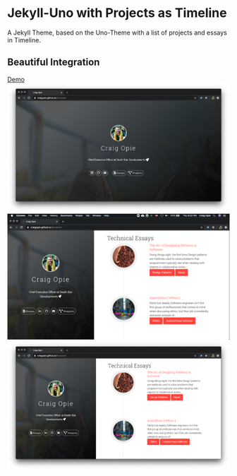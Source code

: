 # Jekyll-Uno with Projects as Timeline
A Jekyll Theme, based on the Uno-Theme with a list of projects and essays in Timeline.

## Beautiful Integration
[Demo](http://craigopie.github.io/)
![Screenshot](screenshot-overview.png)
![Screenshot](screenshot-projects.png)
![Screenshot](screenshot-essays.png)
